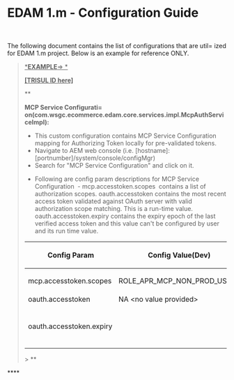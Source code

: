 
    
# EDAM 1.m - Configuration Guide
    
<div class="3D&quot;Section1&quot;">
        
<br>

The following document contains the list of configurations that are util=
ized for EDAM 1.m project. Below is an example for reference ONLY.
> 
> 
> <span style=""><u>*<strong>EXAMPLE</strong>=> *</u></span>
> 
> <span style=""><u>**[TRISUL ID here]**</u></span>
> 
> **
> <p><span style=""><strong>MCP Service Configurati=
> on(</strong><strong>com.wsgc.ecommerce.edam.core.services.impl.McpAuthServiceImpl):</strong></span></p>
> <ul>
> <li><span style="">This custom configuration contains MCP Service Configuration mapping for Authorizing Token locally for pre-validated tokens.</span></li>
> <li><span style="">Navigate to AEM web console (i.e. [hostname]:[portnumber]/system/console/configMgr)</span></li>
> <li><span style="">Search for "MCP Service Configuration" and click on it.</span></li>
> <li><p><span style="">Following are config param descriptions for&nbsp;MCP Service Configuration &nbsp;-</span>  
> <span sty="le=3D&quot;color:">mcp.accesstoken.scopes &nbsp;contains a list of authorization scopes.</span>  
> <span style="">oauth.accesstoken contains the most recent access token validated against OAuth server with valid authorization scope matching. This is a run-time value.</span>  
> <span style="">oauth.accesstoken.expiry&nbsp;contains the expiry epoch of the last verified access token and this value can't be configured by user and its run time value.</span></p></li>
> </ul>
> <div class="3D&quot;table-wrap&quot;">
> <table class="3D&quot;relative-table" confluencetable"="" style="">
> <colgroup>
> <col style="">
> <col style="">
> <col style="">
> <col>
> <col>
> <col style="">
> <col style="">
> </colgroup>
> <thead>
> <tr>
> <th style="" class="3D&quot;confluenceTh&quot;"><p><span style="" lor:="">&nbsp;Config Param</span></p></th>
> <th style="" class="3D&quot;confluenceTh&quot;"><p><span style="" lor:="">Config Value(Dev)</span></p></th>
> <th style="" class="3D&quot;confluenceTh&quot;"><p><span style="" lor:="">Config Value(QA)</span></p></th>
> <th colspan="3D&quot;1&quot;" class="3D&quot;confluenceTh&quot;"><span style="">Config Value(RGS)</span></th>
> <th colspan="3D&quot;1&quot;" class="3D&quot;confluenceTh&quot;"><span style="">Config Value(PERF)</span></th>
> <th style="" class="3D&quot;confluenceTh&quot;"><p><span style="" lor:="">Config Value(UAT)</span></p></th>
> <th style="" class="3D&quot;confluenceTh&quot;"><p><span style="" lor:="">Config Value(PROD)</span></p></th>
> </tr>
> </thead>
> <tbody>
> <tr>
> <td style="" class="3D&quot;confluenceTd&quot;"><span style="" :="">mcp.accesstoken.scopes</span></td>
> <td style="" class="3D&quot;confluenceTd&quot;"><p><span style="" lor:="">ROLE_APR_MCP_NON_PROD_USERS</span></p></td>
> <td style="" class="3D&quot;confluenceTd&quot;"><p><span style="" lor:="">ROLE_APR_MCP_NON_PROD_USERS</span></p></td>
> <td colspan="3D&quot;1&quot;" class="3D&quot;confluenceTd&quot;"><span style="">ROLE_APR_MCP_NON_PROD_USERS</span></td>
> <td colspan="3D&quot;1&quot;" class="3D&quot;confluenceTd&quot;"><span style="">ROLE_APR_MCP_NON_PROD_USERS</span></td>
> <td style="" class="3D&quot;confluenceTd&quot;"><p><span style="" lor:="">ROLE_APR_MCP_NON_PROD_USERS</span></p></td>
> <td style="" class="3D&quot;confluenceTd&quot;"><p><span style="" lor:="">ROLE_APR_MCP_PROD_USERS</span></p></td>
> </tr>
> <tr>
> <td style="" class="3D&quot;confluenceTd&quot;"><span style="" :="">oauth.accesstoken</span></td>
> <td style="" class="3D&quot;confluenceTd&quot;"><span style="" :="">NA &lt;no value provided&gt;</span></td>
> <td style="" class="3D&quot;confluenceTd&quot;"><span style="" :="">NA &lt;no value provided&gt;</span></td>
> <td colspan="3D&quot;1&quot;" class="3D&quot;confluenceTd&quot;"><span style="">NA &lt;no value provided&gt;</span></td>
> <td colspan="3D&quot;1&quot;" class="3D&quot;confluenceTd&quot;"><span style="">NA &lt;no value provided&gt;</span></td>
> <td style="" class="3D&quot;confluenceTd&quot;"><span style="" :="">NA &lt;no value provided&gt;</span></td>
> <td style="" class="3D&quot;confluenceTd&quot;"><span style="" :="">NA &lt;no value provided&gt;</span></td>
> </tr>
> <tr>
> <td style="" colspan="3D&quot;1&quot;" class="3D&quot;confluenceTd&quot;"><p><sp= an="" style="">oauth.accesstoken.expiry</sp=></p>
> </td><td style="" colspan="3D&quot;1&quot;" class="3D&quot;confluenceTd&quot;"><p><sp= an="" style="">NA &lt;no value provided&gt;</sp=></p></td>
> <td style="" colspan="3D&quot;1&quot;" class="3D&quot;confluenceTd&quot;"><span style="">NA &lt;no value provided&gt;</span></td>
> <td colspan="3D&quot;1&quot;" class="3D&quot;confluenceTd&quot;"><span style="">NA &lt;no value provided&gt;</span></td>
> <td colspan="3D&quot;1&quot;" class="3D&quot;confluenceTd&quot;"><span style="">NA &lt;no value provided&gt;</span></td>
> <td style="" colspan="3D&quot;1&quot;" class="3D&quot;confluenceTd&quot;"><p><sp= an="" style="">NA &lt;no value provided&gt;</sp=></p></td>
> <td style="" colspan="3D&quot;1&quot;" class="3D&quot;confluenceTd&quot;"><span style="">NA &lt;no value provided&gt;</span></td>
> </tr>
> </tbody>
> </table>
> </div>> **

****</div> **&#13;&#10;&#13;&#10;&#13;&#10;**